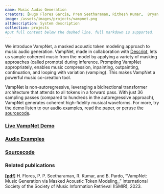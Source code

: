 ```yaml
---
name: Music Audio Generation
creators: [Hugo Flores Garcia, Prem Seetharaman, Rithesh Kumar,  Bryan Pardo]
image: /assets/images/projects/vampnet.png
altdescription: System description
collection: projects
#put full content below the dashed line. full markdown is supported.
---
```

We introduce VampNet, a masked acoustic token modeling approach to music audio generation. VampNet, made in collaboration with [Descript](https://www.descript.com/), lets us sample coherent music from the model by applying a variety of masking approaches (called prompts) during inference.  Prompting VampNet appropriately, enables music compression, inpainting, outpainting, continuation, and looping with variation (vamping). This makes VampNet a powerful music co-creation tool. 

VampNet is non-autoregressive, leveraging a bidirectional transformer architecture that attends to all tokens in a forward pass. With just 36 sampling passes (compared to hundreds in the autoregressive approach), VampNet  generates coherent high-fidelity musical waveforms. For more, try [the demo](https://huggingface.co/spaces/descript/vampnet) listen to our [audio examples](https://tinyurl.com/bdfj7rdx), read [the paper](/assets/papers/ismir2023-flores-seetharaman-pardo.pdf), or peruse [the sourcecode](https://github.com/hugofloresgarcia/vampnet).

### [Live VampNet Demo](https://huggingface.co/spaces/descript/vampnet)

### [Audio Examples](https://tinyurl.com/bdfj7rdx)

### [Sourcecode](https://github.com/hugofloresgarcia/vampnet)

### Related publications
[**[pdf]**](/assets/papers/ismir2023-flores-seetharaman-pardo.pdf) H. Flores, P.  P. Seetharaman, R. Kumar, and B. Pardo, “VampNet: Music Generation via Masked Acoustic Token Modeling,,” International Society of the Society of Music Information Retrieval (ISMIR), 2023.


